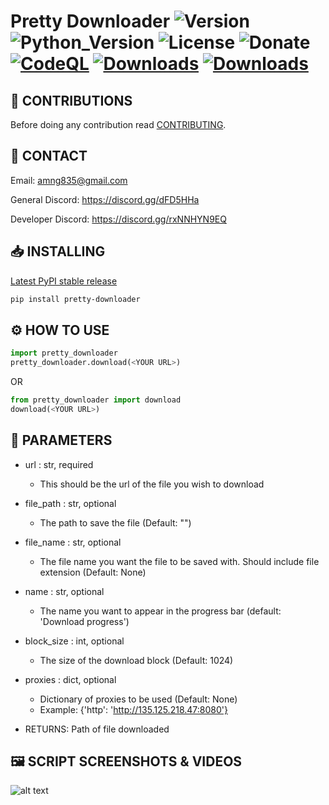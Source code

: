 # Pretty Downloader ![Version](https://img.shields.io/badge/Version-v0.1.0-orange?style=flat-square&url=https://github.com/DEADSEC-SECURITY/pretty-downloader/blob/main/CHANGELOG.md) ![Python_Version](https://img.shields.io/badge/Python-3.7%2B-blue?style=flat-square) ![License](https://img.shields.io/badge/License-MIT-red?style=flat-square) ![Donate](https://img.shields.io/badge/Donate-Crypto-yellow?style=flat-square) [![CodeQL](https://github.com/DEADSEC-SECURITY/pretty-downloader/actions/workflows/codeql-analysis.yml/badge.svg)](https://github.com/DEADSEC-SECURITY/pretty-downloader/actions/workflows/codeql-analysis.yml) [![Downloads](https://pepy.tech/badge/pretty-downloader)](https://pepy.tech/project/pretty-downloader) [![Downloads](https://pepy.tech/badge/pretty-downloader/month)](https://pepy.tech/project/pretty-downloader)

## 📝 CONTRIBUTIONS

Before doing any contribution read <a href="https://github.com/DEADSEC-SECURITY/pretty-downloader/blob/main/CONTRIBUTING.md">CONTRIBUTING</a>.

## 📧 CONTACT

Email: amng835@gmail.com

General Discord: https://discord.gg/dFD5HHa

Developer Discord: https://discord.gg/rxNNHYN9EQ

## 📥 INSTALLING
<a href="https://pypi.org/project/Pretty-Downloader">Latest PyPI stable release</a>
```bash
pip install pretty-downloader
```

## ⚙ HOW TO USE
```python
import pretty_downloader
pretty_downloader.download(<YOUR URL>)
```
OR
```python
from pretty_downloader import download
download(<YOUR URL>)
```

## 🤝 PARAMETERS
- url : str, required
  - This should be the url of the file you wish to download
- file_path : str, optional
  - The path to save the file (Default: "")
- file_name : str, optional 
  - The file name you want the file to be saved with. Should include file extension (Default: None)
- name : str, optional
  - The name you want to appear in the progress bar (default: 'Download progress')
- block_size : int, optional
  - The size of the download block (Default: 1024)
- proxies : dict, optional
  - Dictionary of proxies to be used (Default: None)
  - Example: {'http': 'http://135.125.218.47:8080'}
  
- RETURNS: Path of file downloaded


## 🖼️ SCRIPT SCREENSHOTS & VIDEOS

  ![alt text](https://s4.gifyu.com/images/New-video.gif)
